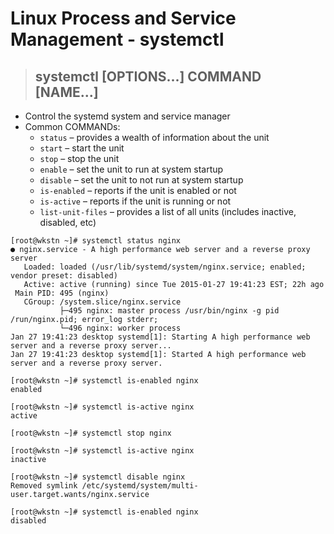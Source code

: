 # Linux Process and Service Management - systemctl


> ## **systemctl [OPTIONS...] COMMAND [NAME...]**
- Control the systemd system and service manager 
- Common COMMANDs:
    - `status` – provides a wealth of information about the unit
    - `start` – start the unit
    - `stop` – stop the unit 
    - `enable` – set the unit to run at system startup
    - `disable` – set the unit to not run at system startup 
    - `is-enabled` – reports if the unit is enabled or not
    - `is-active` – reports if the unit is running or not
    - `list-unit-files` – provides a list of all units (includes inactive, disabled, etc)

```
[root@wkstn ~]# systemctl status nginx
● nginx.service - A high performance web server and a reverse proxy server
   Loaded: loaded (/usr/lib/systemd/system/nginx.service; enabled; vendor preset: disabled)
   Active: active (running) since Tue 2015-01-27 19:41:23 EST; 22h ago
 Main PID: 495 (nginx)
   CGroup: /system.slice/nginx.service
           ├─495 nginx: master process /usr/bin/nginx -g pid /run/nginx.pid; error_log stderr;
           └─496 nginx: worker process
Jan 27 19:41:23 desktop systemd[1]: Starting A high performance web server and a reverse proxy server...
Jan 27 19:41:23 desktop systemd[1]: Started A high performance web server and a reverse proxy server.

[root@wkstn ~]# systemctl is-enabled nginx
enabled

[root@wkstn ~]# systemctl is-active nginx
active

[root@wkstn ~]# systemctl stop nginx

[root@wkstn ~]# systemctl is-active nginx
inactive

[root@wkstn ~]# systemctl disable nginx
Removed symlink /etc/systemd/system/multi-user.target.wants/nginx.service 

[root@wkstn ~]# systemctl is-enabled nginx
disabled
```